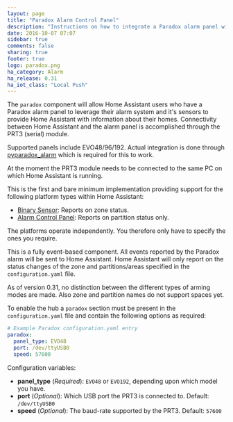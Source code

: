 ```yaml
---
layout: page
title: "Paradox Alarm Control Panel"
description: "Instructions on how to integrate a Paradox alarm panel with Home Assistant using a PRT3 (serial) module."
date: 2016-10-07 07:07
sidebar: true
comments: false
sharing: true
footer: true
logo: paradox.png
ha_category: Alarm
ha_release: 0.31
ha_iot_class: "Local Push"
---
```


The `paradox` component will allow Home Assistant users who have a Paradox alarm panel to leverage their alarm system and it's sensors to provide Home Assistant with information about their homes. Connectivity between Home Assistant and the alarm panel is accomplished through the PRT3 (serial) module.

Supported panels include EVO48/96/192. Actual integration is done through [pyparadox_alarm](https://pypi.python.org/pypi/pyparadox_alarm/) which is required for this to work.

At the moment the PRT3 module needs to be connected to the same PC on which Home Assistant is running.

This is the first and bare minimum implementation providing support for the following platform types within Home Assistant:

- [Binary Sensor](/components/binary_sensor.paradox/): Reports on zone status.
- [Alarm Control Panel](/components/alarm_control_panel.paradox/): Reports on partition status only.

The platforms operate independently. You therefore only have to specify the ones you require.

This is a fully event-based component. All events reported by the Paradox alarm will be sent to Home Assistant. Home Assistant will only report on the status changes of the zone and partitions/areas specified in the `configuration.yaml` file.

As of version 0.31, no distinction between the different types of arming modes are made. Also zone and partition names do not support spaces yet.

To enable the hub a `paradox` section must be present in the `configuration.yaml` file and contain the following options as required:

```yaml
# Example Paradox configuration.yaml entry
paradox:
  panel_type: EVO48
  port: /dev/ttyUSB0
  speed: 57600

```

Configuration variables:

- **panel_type** (*Required*): `EVO48` or `EVO192`, depending upon which model you have.
- **port** (*Optional*): Which USB port the PRT3 is connected to. Default: `/dev/ttyUSB0`
- **speed** (*Optional*): The baud-rate supported by the PRT3. Default: `57600`
